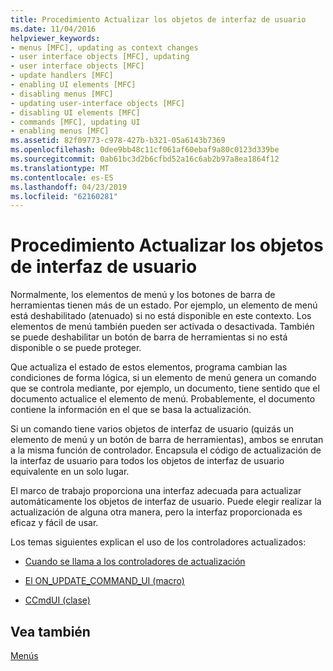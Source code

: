 ```yaml
---
title: Procedimiento Actualizar los objetos de interfaz de usuario
ms.date: 11/04/2016
helpviewer_keywords:
- menus [MFC], updating as context changes
- user interface objects [MFC], updating
- user interface objects [MFC]
- update handlers [MFC]
- enabling UI elements [MFC]
- disabling menus [MFC]
- updating user-interface objects [MFC]
- disabling UI elements [MFC]
- commands [MFC], updating UI
- enabling menus [MFC]
ms.assetid: 82f09773-c978-427b-b321-05a6143b7369
ms.openlocfilehash: 0dee9bb48c11cf061af60ebaf9a80c0123d339be
ms.sourcegitcommit: 0ab61bc3d2b6cfbd52a16c6ab2b97a8ea1864f12
ms.translationtype: MT
ms.contentlocale: es-ES
ms.lasthandoff: 04/23/2019
ms.locfileid: "62160281"
---
```

# <a name="how-to-update-user-interface-objects"></a>Procedimiento Actualizar los objetos de interfaz de usuario

Normalmente, los elementos de menú y los botones de barra de herramientas tienen más de un estado. Por ejemplo, un elemento de menú está deshabilitado (atenuado) si no está disponible en este contexto. Los elementos de menú también pueden ser activada o desactivada. También se puede deshabilitar un botón de barra de herramientas si no está disponible o se puede proteger.

Que actualiza el estado de estos elementos, programa cambian las condiciones de forma lógica, si un elemento de menú genera un comando que se controla mediante, por ejemplo, un documento, tiene sentido que el documento actualice el elemento de menú. Probablemente, el documento contiene la información en el que se basa la actualización.

Si un comando tiene varios objetos de interfaz de usuario (quizás un elemento de menú y un botón de barra de herramientas), ambos se enrutan a la misma función de controlador. Encapsula el código de actualización de la interfaz de usuario para todos los objetos de interfaz de usuario equivalente en un solo lugar.

El marco de trabajo proporciona una interfaz adecuada para actualizar automáticamente los objetos de interfaz de usuario. Puede elegir realizar la actualización de alguna otra manera, pero la interfaz proporcionada es eficaz y fácil de usar.

Los temas siguientes explican el uso de los controladores actualizados:

- [Cuando se llama a los controladores de actualización](../mfc/when-update-handlers-are-called.md)

- [El ON_UPDATE_COMMAND_UI (macro)](../mfc/on-update-command-ui-macro.md)

- [CCmdUI (clase)](../mfc/the-ccmdui-class.md)

## <a name="see-also"></a>Vea también

[Menús](../mfc/menus-mfc.md)
